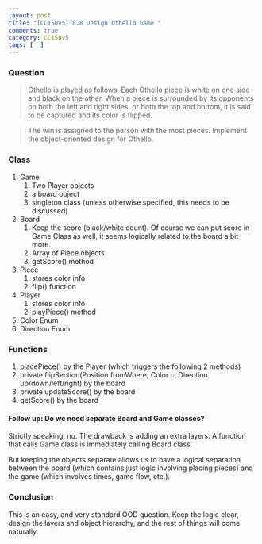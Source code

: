 ```yaml
---
layout: post
title: "[CC150v5] 8.8 Design Othello Game "
comments: true
category: CC150v5
tags: [  ]
---
```


### Question

> Othello is played as follows: Each Othello piece is white on one side and black on the other. When a piece is surrounded by its opponents on both the left and right sides, or both the top and bottom, it is said to be captured and its color is flipped. 

> The win is assigned to the person with the most pieces. Implement the object-oriented design for Othello. 

### Class

1. Game
	1. Two Player objects
	1. a board object
	1. singleton class (unless otherwise specified, this needs to be discussed)
1. Board
	1. Keep the score (black/white count). Of course we can put score in Game Class as well, it seems logically related to the board a bit more. 
	1. Array of Piece objects
	1. getScore() method
1. Piece
	1. stores color info
	1. flip() function
1. Player
	1. stores color info
	1. playPiece() method
1. Color Enum
1. Direction Enum

### Functions 

1. placePiece() by the Player (which triggers the following 2 methods)
1. private flipSection(Position fromWhere, Color c, Direction up/down/left/right) by the board
1. private updateScore() by the board
1. getScore() by the board

#### Follow up: Do we need separate Board and Game classes?

Strictly speaking, no. The drawback is adding an extra layers. A function that calls Game class is immediately calling Board class. 

But keeping the objects separate allows us to have a logical separation between the board (which contains just logic involving placing pieces) and the game (which involves times, game flow, etc.). 

### Conclusion

This is an easy, and very standard OOD question. Keep the logic clear, design the layers and object hierarchy, and the rest of things will come naturally. 
